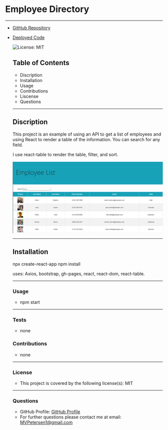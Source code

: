  # Employee Directory
  ---
* [GitHub Repository](https://github.com/MVPeter/EmployeeDirectory)

* [Deployed Code](https://mvpeter.github.io/EmployeeDirectory/)

  ![License: MIT](https://img.shields.io/badge/License-MIT-informational "License Badge")
      
  ## Table of Contents
    - Discription
    - Installation
    - Usage
    - Contributions
    - Liscense
    - Questions


  ---
  
  ## Discription

  This project is an example of using an API to get a list of employees and using React to render a table of the information.  You can search for any field.

  I use react-table to render the table, filter, and sort.

  ![ScreenShot](./screenshot/screenshot.png)

  ---
  
  ## Installation

  npx create-react-app
  npm install 

  uses:  Axios, bootstrap, gh-pages, react, react-dom, react-table.

  ---
  
  ### Usage

    * npm start

  ---
  
  ### Tests

    * none

  
  ### Contributions

    * none

  ---
  
  ### License

    * This project is covered by the following license(s): MIT
    

  ---
  
  ### Questions
  - GitHub Profile: [GitHub Profile](https://github.com/MVPeter)
  - For further questions please contact me at email:  MVPetersen1@gmail.com

  